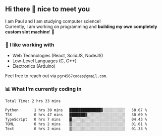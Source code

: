 ## Hi there 👋 nice to meet you

I am Paul and I am studying computer science!  
Currently, I am working on programming and **building my own completely custom slot machine**! 🎰

### 🔭 I like working with
- Web Technologies (React, SolidJS, NodeJS)
- Low-Level Languages (C, C++)
- Electronics (Arduino)

Feel free to reach out via `pgr4567codes@gmail.com`.

### 📊 What I'm currently coding in
<!--START_SECTION:waka-->

```txt
Total Time: 2 hrs 33 mins

Python       1 hrs 30 mins   ██████████████▓░░░░░░░░░░   58.67 %
TSX          0 hrs 47 mins   ███████▓░░░░░░░░░░░░░░░░░   30.69 %
TypeScript   0 hrs 7 mins    █░░░░░░░░░░░░░░░░░░░░░░░░   04.43 %
TOML         0 hrs 2 mins    ▒░░░░░░░░░░░░░░░░░░░░░░░░   01.61 %
Text         0 hrs 2 mins    ▒░░░░░░░░░░░░░░░░░░░░░░░░   01.33 %
```

<!--END_SECTION:waka-->
